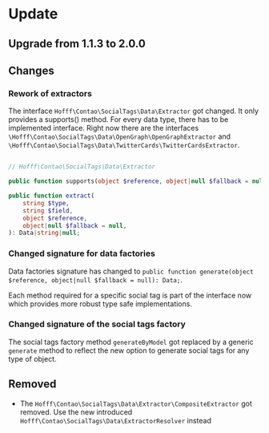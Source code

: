 # Update 

## Upgrade from 1.1.3 to 2.0.0

## Changes

### Rework of extractors

The interface `Hofff\Contao\SocialTags\Data\Extractor` got changed. It only provides a supports() method. For every data
type, there has to be implemented interface. Right now there are the interfaces `\Hofff\Contao\SocialTags\Data\OpenGraph\OpenGraphExtractor` and
`\Hofff\Contao\SocialTags\Data\TwitterCards\TwitterCardsExtractor`.


```php

// Hofff\Contao\SocialTags\Data\Extractor

public function supports(object $reference, object|null $fallback = null): bool;

public function extract(
    string $type,
    string $field,
    object $reference,
    object|null $fallback = null,
): Data|string|null;

```

### Changed signature for data factories

Data factories signature has changed to `public function generate(object $reference, object|null $fallback = null): Data;`.

Each method required for a specific social tag is part of the interface now which provides more robust type safe 
implementations. 

### Changed signature of the social tags factory

The social tags factory method `generateByModel` got replaced by a generic `generate` method to reflect the new 
option to generate social tags for any type of object.

## Removed

 - The `Hofff\Contao\SocialTags\Data\Extractor\CompositeExtractor` got removed. Use the new introduced
   `Hofff\Contao\SocialTags\Data\ExtractorResolver` instead
